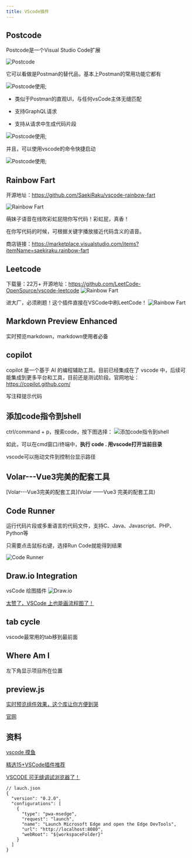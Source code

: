 ```yaml
---
title: VScode插件
--- 
```


## Postcode

Postcode是一个Visual Studio Code扩展

![Postcode](./images/640.png)

它可以看做是Postman的替代品，基本上Postman的常用功能它都有

![Postcode使用](./images/641.gif);

- 类似于Postman的直观UI，与任何vsCode主体无缝匹配

- 支持GraphQL请求

- 支持从请求中生成代码片段

![Postcode使用](./images/642.png);

并且，可以使用vscode的命令快捷启动

![Postcode使用](./images/643.gif);


## Rainbow Fart
开源地址：https://github.com/SaekiRaku/vscode-rainbow-fart

![Rainbow Fart](./images/644.jpg)

萌妹子语音在线吹彩虹屁陪你写代码！彩虹屁，真香！

在你写代码的时候，可根据关键字播放接近代码含义的语音。

商店链接：https://marketplace.visualstudio.com/items?itemName=saekiraku.rainbow-fart

## Leetcode
下载量：22万+ 开源地址：https://github.com/LeetCode-OpenSource/vscode-leetcode
![Rainbow Fart](./images/645.jpg)

进大厂，必须刷题！这个插件直接在VSCode中刷LeetCode！
![Rainbow Fart](./images/646.gif)

## Markdown Preview Enhanced

实时预览markdown，markdown使用者必备

## copilot
copilot 是一个基于 AI 的编程辅助工具。目前已经集成在了 vscode 中，后续可能集成到更多平台和工具，目前还是测试阶段。官网地址：https://copilot.github.com/

写注释提示代码

## 添加code指令到shell
ctrl/command + p，搜索code，按下图选择：
![添加code指令到shell](./images/v2-861079aafdb637f15c325a95542780c5_720w.jpeg)

如此，可以在cmd窗口/终端中，**执行 code . 用vscode打开当前目录**

vscode可以拖动文件到控制台显示路径

## Volar---Vue3完美的配套工具

[Volar---Vue3完美的配套工具](Volar ——Vue3 完美的配套工具)


## Code Runner
运行代码片段或多重语言的代码文件，支持C、Java、Javascript、PHP、Python等

只需要点击鼠标右键，选择Run Code就能得到结果

![Code Runner](./images/647.jpg)

## Draw.io Integration
vsCode 绘图插件
![Draw.io](./images/v2-076a9cbec87520573ca9c3a83592d1cb_b.gif)

[太赞了，VSCode 上也能画流程图了！](https://zhuanlan.zhihu.com/p/140895359?from_voters_page=true)


## tab cycle
vscode最常用的tab移到最前面

## Where Am I
左下角显示项目所在位置

## preview.js
[实时预览组件效果，这个库让你方便到哭](https://mp.weixin.qq.com/s/3BvgKFzkYm0wIq0dP-euIw)

[官网](https://previewjs.com/)
## 资料

[vscode 摸鱼](https://mp.weixin.qq.com/s/1lS9GWPkVZvVLIJjjXU4iw)

[精选15+VSCode插件推荐](https://mp.weixin.qq.com/s?__biz=MzAxODE2MjM1MA==&mid=2651584692&idx=3&sn=3093f45119c303b1419e535e484f62a0&chksm=80252f75b752a6637a61b096ae6159fca345aad9a49eac6ee2c747185122598f5cce01801273&scene=21#wechat_redirect)


[VSCODE 可无缝调试浏览器了！](https://lucifer.ren/blog/2021/07/28/vscode-brower-debug/)

```
// lauch.json
{
  "version": "0.2.0",
  "configurations": [
    {
      "type": "pwa-msedge",
      "request": "launch",
      "name": "Launch Microsoft Edge and open the Edge DevTools",
      "url": "http://localhost:8080",
      "webRoot": "${workspaceFolder}"
    }
  ]
}
```